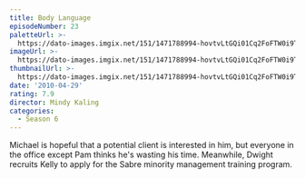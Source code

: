 ```yaml
---
title: Body Language
episodeNumber: 23
paletteUrl: >-
  https://dato-images.imgix.net/151/1471788994-hovtvLtGQi01Cq2FoFTW0i9T8tc.jpg?auto=enhance&ch=DPR%2CWidth&palette=json
imageUrl: >-
  https://dato-images.imgix.net/151/1471788994-hovtvLtGQi01Cq2FoFTW0i9T8tc.jpg?auto=compress%2Cformat&ch=DPR%2CWidth&w=500
thumbnailUrl: >-
  https://dato-images.imgix.net/151/1471788994-hovtvLtGQi01Cq2FoFTW0i9T8tc.jpg?auto=enhance&ch=DPR%2CWidth&fit=crop&fm=jpg&h=280&w=500
date: '2010-04-29'
rating: 7.9
director: Mindy Kaling
categories:
  - Season 6
---
```


Michael is hopeful that a potential client is interested in him, but everyone in the office except Pam thinks he's wasting his time. Meanwhile, Dwight recruits Kelly to apply for the Sabre minority management training program.